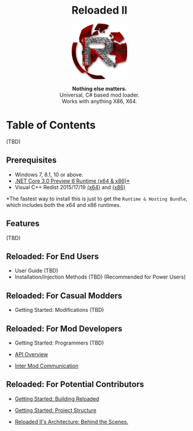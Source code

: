<div align="center">
	<h1>Reloaded II</h1>
	<img src="./Docs/Images/Reloaded/Reloaded Logo.png" width="150" align="center" />
	<br/> <br/>
	<strong>Nothing else matters.</strong>
	<br/>
    Universal, C# based mod loader.
    <br/>
    Works with anything X86, X64.
</div>



# Table of Contents

(TBD)

## Prerequisites
- Windows 7, 8.1, 10 or above.
- [.NET Core 3.0 Preview 6 Runtime (x64 & x86)*](https://dotnet.microsoft.com/download/dotnet-core/3.0)
- Visual C++ Redist 2015/17/19 [(x64)](https://aka.ms/vs/16/release/VC_redist.x64.exe) and [(x86)](https://aka.ms/vs/16/release/VC_redist.x86.exe)

\*The fastest way to install this is just to get the `Runtime & Hosting Bundle`, which includes both the x64 and x86 runtimes.

## Features
(TBD)

## Reloaded: For End Users

- User Guide (TBD)
- Installation/Injection Methods (TBD) (Recommended for Power Users)

## Reloaded: For Casual Modders
- Getting Started: Modifications (TBD)

## Reloaded: For Mod Developers 
- Getting Started: Programmers (TBD)

- [API Overview](./Docs/APIOverview.md)

- [Inter Mod Communication](./Docs/InterModCommunication.md)

## Reloaded: For Potential Contributors
- [Getting Started: Building Reloaded](./Docs/BuildingReloaded.md)

- [Getting Started: Project Structure](./Docs/ProjectStructure.md)

- [Reloaded II's Architecture: Behind the Scenes.](./Docs/Reloaded-II-Architecture.md)